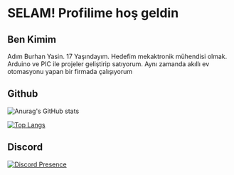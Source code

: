 <h1>SELAM! 
Profilime hoş geldin</h1>

<h2>Ben Kimim</h2>

<p>Adım Burhan Yasin. 17 Yaşındayım. Hedefim mekaktronik mühendisi olmak. Arduino ve PIC ile projeler geliştirip satıyorum. Aynı zamanda akıllı ev otomasyonu yapan bir firmada çalışıyorum</p>

<h2>Github</h2>



![Anurag's GitHub stats](https://github-readme-stats.vercel.app/api?username=burhanyasinkose&show_icons=true&theme=tokyonight)

[![Top Langs](https://github-readme-stats.vercel.app/api/top-langs/username=burhanyasinkose)](https://github.com/anuraghazra/github-readme-stats)



<h2>Discord</h2>


[![Discord Presence](https://lanyard.cnrad.dev/api/853130594351317002)](https://discord.com/users/853130594351317002)
